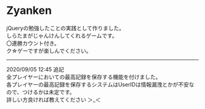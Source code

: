 # Zyanken

jQueryの勉強したことの実践として作りました。<br>
しらたまがじゃんけんしてくれるゲームです。<br>
〇連勝カウント付き。<br>
ク☆ゲーですが楽しんでください。<br>

<hr size="1px" color="gray">

2020/09/05 12:45 追記<br>
全プレイヤーにおいての最高記録を保存する機能を付けました。<br>
各プレイヤーの最高記録を保存するシステムはUserIDは情報漏洩とかが不安なので、つけるかは未定です。<br>
詳しい方良ければ教えてください ＞_＜<br>
